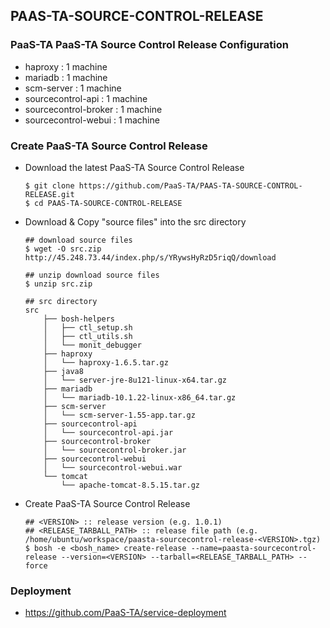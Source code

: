 ## PAAS-TA-SOURCE-CONTROL-RELEASE  

### PaaS-TA PaaS-TA Source Control Release Configuration    

  - haproxy : 1 machine  
  - mariadb : 1 machine  
  - scm-server : 1 machine  
  - sourcecontrol-api : 1 machine   
  - sourcecontrol-broker : 1 machine  
  - sourcecontrol-webui : 1 machine   

### Create PaaS-TA Source Control Release  
  - Download the latest PaaS-TA Source Control Release  
    ```   
    $ git clone https://github.com/PaaS-TA/PAAS-TA-SOURCE-CONTROL-RELEASE.git  
    $ cd PAAS-TA-SOURCE-CONTROL-RELEASE  
    ```  
  - Download & Copy "source files" into the src directory  
    ```    
    ## download source files  
    $ wget -O src.zip http://45.248.73.44/index.php/s/YRywsHyRzD5riqQ/download  

    ## unzip download source files  
    $ unzip src.zip   

    ## src directory  
    src  
        ├── bosh-helpers  
        │   ├── ctl_setup.sh  
        │   ├── ctl_utils.sh  
        │   └── monit_debugger  
        ├── haproxy  
        │   └── haproxy-1.6.5.tar.gz  
        ├── java8  
        │   └── server-jre-8u121-linux-x64.tar.gz  
        ├── mariadb  
        │   └── mariadb-10.1.22-linux-x86_64.tar.gz  
        ├── scm-server  
        │   └── scm-server-1.55-app.tar.gz  
        ├── sourcecontrol-api  
        │   └── sourcecontrol-api.jar  
        ├── sourcecontrol-broker  
        │   └── sourcecontrol-broker.jar  
        ├── sourcecontrol-webui  
        │   └── sourcecontrol-webui.war  
        └── tomcat  
            └── apache-tomcat-8.5.15.tar.gz  
    ```
  - Create PaaS-TA Source Control Release  
    ```  
    ## <VERSION> :: release version (e.g. 1.0.1)  
    ## <RELEASE_TARBALL_PATH> :: release file path (e.g. /home/ubuntu/workspace/paasta-sourcecontrol-release-<VERSION>.tgz)
    $ bosh -e <bosh_name> create-release --name=paasta-sourcecontrol-release --version=<VERSION> --tarball=<RELEASE_TARBALL_PATH> --force
    ```  
### Deployment    
  - https://github.com/PaaS-TA/service-deployment  
